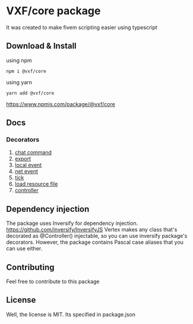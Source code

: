 # VXF/core package

It was created to make fivem scripting easier using typescript

## Download & Install
using npm
```shell
npm i @vxf/core
```
using yarn
```shell
yarn add @vxf/core
```
https://www.npmjs.com/package/@vxf/core
## Docs
### Decorators
1. [chat command](./docs/decorators/command.decorator.md) 
2. [export](./docs/decorators/export.decorator.md) 
3. [local event](./docs/decorators/local-event.decorator.md) 
4. [net event](./docs/decorators/net-event.decorator.md) 
5. [tick](./docs/decorators/tick.decorator.md) 
6. [load resource file](./docs/decorators/from-file.decorator.md)
7. [controller](./docs/decorators/controller.decorator.md)

## Dependency injection
The package uses Inversify for dependency injection.
https://github.com/inversify/InversifyJS
Vertex makes any class that's decorated as @Controller() injectable, so you can use inversify package's decorators.
However, the package contains Pascal case aliases that you can use either.



## Contributing
Feel free to contribute to this package

## License 
Well, the license is MIT. Its specified in package.json
